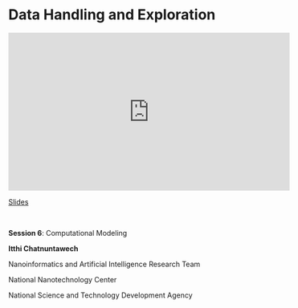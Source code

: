 # Data Handling and Exploration

<iframe width="560" height="315" src="https://www.youtube.com/embed/SlgIA-lmAwM" title="YouTube video player" frameborder="0" allow="accelerometer; autoplay; clipboard-write; encrypted-media; gyroscope; picture-in-picture; web-share" allowfullscreen></iframe>

[Slides](https://drive.google.com/file/d/16U7s38tR3d9ftIwr3OudqyQDqJ1nkf8W/view?usp=drive_link)

<br>

**Session 6**: Computational Modeling

**Itthi Chatnuntawech**

Nanoinformatics and Artificial Intelligence Research Team

National Nanotechnology Center

National Science and Technology Development Agency